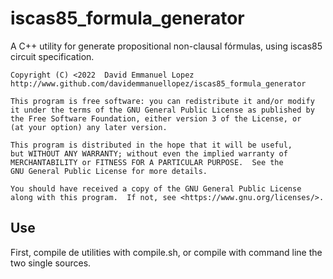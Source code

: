 # iscas85_formula_generator
A C++ utility for generate propositional non-clausal fórmulas, using iscas85 circuit specification.

    Copyright (C) <2022  David Emmanuel Lopez
    http://www.github.com/davidemmanuellopez/iscas85_formula_generator

    This program is free software: you can redistribute it and/or modify
    it under the terms of the GNU General Public License as published by
    the Free Software Foundation, either version 3 of the License, or
    (at your option) any later version.

    This program is distributed in the hope that it will be useful,
    but WITHOUT ANY WARRANTY; without even the implied warranty of
    MERCHANTABILITY or FITNESS FOR A PARTICULAR PURPOSE.  See the
    GNU General Public License for more details.

    You should have received a copy of the GNU General Public License
    along with this program.  If not, see <https://www.gnu.org/licenses/>.

## Use

First, compile de utilities with compile.sh, or compile with command line the two single sources.
